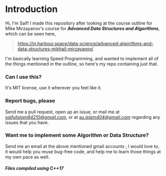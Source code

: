 # Introduction

Hi, I'm Saif! I made this repository after looking at the course outline for Mike Mirzayanov's course for
***Advanced Data Structures and Algorithms***, which can be seen here,

> https://in.harbour.space/data-science/advanced-algorithms-and-data-structures-mikhail-mirzayanov/

I'm basically learning Speed Programming, and wanted to implement all of the things mentioned in the
outline, so here's my repo containing just that.

### Can I use this?

It's MIT license, use it wherever you feel like it.

### Report bugs, please

Send me a pull request, open up an issue, or mail me at *saifulislam84210@gmail.com*, or at *su.islam404@gmail.com*
regarding any issues that you have.

### Want me to implement some Algorithm or Data Structure?

Send me an email at the above mentioned gmail accounts ; I would love to, it would help you reuse bug-free code, and
help me to learn those things at my own pace as well.

##### Files compiled using C++17
